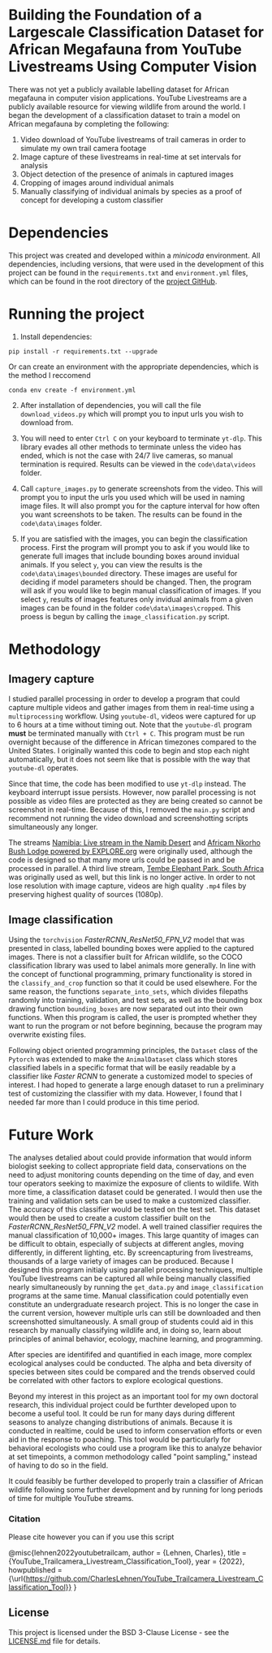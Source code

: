 # Building the Foundation of a Largescale Classification Dataset for African Megafauna from YouTube Livestreams Using Computer Vision

There was not yet a publicly available labelling dataset for African megafauna in computer vision applications. YouTube Livestreams are a publicly available resource for viewing wildlife from around the world. I began the development of a classification dataset to train a model on African megafauna by completing the following:

1. Video download of YouTube livestreams of trail cameras in order to simulate my own trail camera footage
2. Image capture of these livestreams in real-time at set intervals for analysis
3. Object detection of the presence of animals in captured images
4. Cropping of images around individual animals
5. Manually classifying of individual animals by species as a proof of concept for developing a custom classifier

# Dependencies

This project was created and developed within a *minicoda* environment. All dependencies, including versions, that were used in the development of this project can be found in the `requirements.txt` and `environment.yml` files, which can be found in the root directory of the [project GitHub](https://github.com/CharlesLehnen/DSCI-510-Principles-of-Programming-for-Data-Science).

# Running the project

1) Install dependencies:

```
pip install -r requirements.txt --upgrade
```

Or can create an environment with the appropriate dependencies, which is the method I reccomend

```
conda env create -f environment.yml
```

2) After installation of dependencies, you will call the file `download_videos.py` which will prompt you to input urls you wish to download from.

3) You will need to enter `Ctrl C` on your keyboard to terminate `yt-dlp`. This library evades all other methods to terminate unless the video has ended, which is not the case with 24/7 live cameras, so manual termination is required. Results can be viewed in the `code\data\videos` folder.

4) Call `capture_images.py` to generate screenshots from the video. This will prompt you to input the urls you used which will be used in naming image files. It will also prompt you for the capture interval for how often you want screenshots to be taken. The results can be found in the `code\data\images` folder. 

4) If you are satisfied with the images, you can begin the classification process. First the program will prompt you to ask if you would like to generate full images that include bounding boxes around invidual animals. If you select `y`, you can view the results is the `code\data\images\bounded` directory. These images are useful for deciding if model parameters should be changed. Then, the program will ask if you would like to begin manual classification of images. If you select `y`, results of images features only invidual animals from a given images can be found in the folder `code\data\images\cropped`. This proess is begun by calling the `image_classification.py` script.


# Methodology

## Imagery capture

I studied parallel processing in order to develop a program that could capture multiple videos and gather images from them in real-time using a `multiprocessing` workflow. Using `youtube-dl`, videos were captured for up to 6 hours at a time without timing out. Note that the `youtube-dl` program **must** be terminated manually with `Ctrl + C`. This program must be run overnight because of the difference in African timezones compared to the United States. I originally wanted this code to begin and stop each night automatically, but it does not seem like that is possible with the way that `youtube-dl` operates.

Since that time, the code has been modified to use `yt-dlp` instead. The keyboard interrupt issue persists. However, now parallel processing is not possible as video files are protected as they are being created so cannot be screenshot in real-time. Because of this, I removed the `main.py` script and recommend not running the video download and screenshotting scripts simultaneously any longer.

The streams [Namibia: Live stream in the Namib Desert](https://www.youtube.com/watch?v=ydYDqZQpim8) and [Africam Nkorho Bush Lodge powered by EXPLORE.org](https://www.youtube.com/watch?v=gUZjDCZEMDA) were originally used, although the code is designed so that many more urls could be passed in and be processed in parallel. A third live stream, [Tembe Elephant Park, South Africa](https://www.youtube.com/watch?v=UeB6UcZpUz) was originally used as well, but this link is no longer active. In order to not lose resolution with image capture, videos are high quality `.mp4` files by preserving highest quality of sources (1080p).

## Image classification

Using the `torchvision` *FasterRCNN_ResNet50_FPN_V2* model that was presented in class, labelled bounding boxes were applied to the captured images. There is not a classifier built for African wildlife, so the COCO classification library was used to label animals more generally. In line with the concept of functional programming, primary functionality is stored in the `classify_and_crop` function so that it could be used elsewhere. For the same reason, the functions `separate_into_sets`, which divides filepaths randomly into training, validation, and test sets, as well as the bounding box drawing function `bounding_boxes` are now separated out into their own functions. When this program is called, the user is prompted whether they want to run the program or not before beginning, because the program may overwrite existing files.

Following object oriented programming principles, the `Dataset` class of the `Pytorch` was extended to make the `AnimalDataset` class which stores classified labels in a specific format that will be easily readable by a classifier like *Faster RCNN* to generate a customized model to species of interest. I had hoped to generate a large enough dataset to run a preliminary test of customizing the classifier with my data. However, I found that I needed far more than I could produce in this time period.

# Future Work

The analyses detalied about could provide information that would inform biologist seeking to collect appropriate field data, conservations on the need to adjust monitoring counts depending on the time of day, and even tour operators seeking to maximize the exposure of clients to wildlife. With more time, a classification dataset could be generated. I would then use the training and validation sets can be used to make a customized classifier. The accuracy of this classifier would be tested on the test set. This dataset would then be used to create a custom classifier built on the *FasterRCNN_ResNet50_FPN_V2* model. A well trained classifier requires the manual classification of 10,000+ images. This large quantity of images can be difficult to obtain, especially of subjects at different angles, moving differently, in different lighting, etc. By screencapturing from livestreams, thousands of a large variety of images can be produced. Because I designed this program initialy using parallel processing techniques, multiple YouTube livestreams can be captured all while being manually classified nearly simultaneously by running the `get_data.py` and `image_classification` programs at the same time. Manual classification could potentially even constitute an undergraduate research project. This is no longer the case in the current version, however multiple urls can still be downloaded and then screenshotted simultaneously. A small group of students could aid in this research by manually classifying wildlife and, in doing so, learn about principles of animal behavior, ecology, machine learning, and programming.

After species are identififed and quantified in each image, more complex ecological analyses could be conducted. The alpha and beta diversity of species between sites could be compared and the trends observed could be correlated with other factors to explore ecological questions.

Beyond my interest in this project as an important tool for my own doctoral research, this individual project could be furthter developed upon to become a useful tool. It could be run for many days during different seasons to analyze changing distributions of animals. Because it is conducted in realtime, could be used to inform conservation efforts or even aid in the response to poaching. This tool would be particularly for behavioral ecologists who could use a program like this to analyze behavior at set timepoints, a common methodology called "point sampling," instead of having to do so in the field.

It could feasibly be further developed to properly train a classifier of African wildlife following some further development and by running for long periods of time for multiple YouTube streams. 

### Citation

Please cite however you can if you use this script

@misc{lehnen2022youtubetrailcam,
  author = {Lehnen, Charles},
  title = {YouTube_Trailcamera_Livestream_Classification_Tool},
  year = {2022},
  howpublished = {\url{https://github.com/CharlesLehnen/YouTube_Trailcamera_Livestream_Classification_Tool}}
}

## License

This project is licensed under the BSD 3-Clause License - see the [LICENSE.md](LICENSE) file for details.

